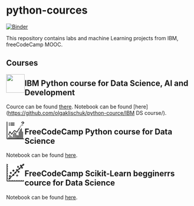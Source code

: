 # python-cources


[![Binder](https://mybinder.org/badge_logo.svg)](https://mybinder.org/v2/gh/olgaklischuk/python-cource.git/HEAD)

This repository contains labs and machine Learning projects from IBM, freeCodeCamp MOOC.

## Courses

<img src="IBM DS course/ibm-learn.svg" width=50 height=50 align="left">

## IBM Python course for Data Science, AI and Development
Cource can be found [there](https://www.coursera.org/learn/python-for-applied-data-science-ai/home/welcome). Notebook can be found [here](https://github.com/olgaklischuk/python-cource/IBM DS course/).


<img src="freeCodeCamp_Python_for_Data_Science/python-learn.svg" width=50 height=50 align="left">

## FreeCodeCamp Python course for Data Science
Notebook can be found [here](https://github.com/olgaklischuk/python-cource/freeCodeCamp_Python_for_Data_Science/).

<img src="scikit-learn/scikit-learn.svg" width=50 height=50 align="left">

## FreeCodeCamp Scikit-Learn begginerrs cource for Data Science
Notebook can be found [here](https://github.com/olgaklischuk/python-cource/tree/main/scikit-learn).


